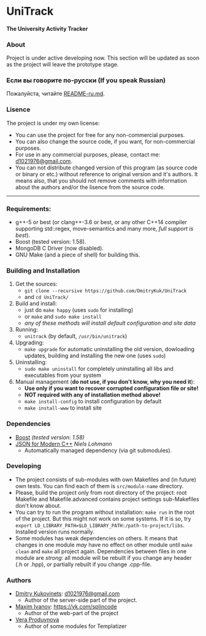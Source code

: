 # UniTrack
#### The University Activity Tracker


### About
Project is under active developing now. This section will be updated as soon as the project will leave the prototype stage.


### Если вы говорите по-русски (If you speak Russian)
Пожалуйста, читайте [README-ru.md](https://github.com/DmitryKuk/UniTrack/blob/master/README-ru.md).


### Lisence
The project is under my own license:

- You can use the project for free for any non-commercial purposes.
- You can also change the source code, if you want, for non-commercial purposes.
- For use in any commercial purposes, please, contact me: <d1021976@gmail.com>.
- You can not distribute changed version of this program (as source code or binary or etc.) without reference to original version and it's authors. It means also, that you should not remove comments with information about the authors and/or the lisence from the source code.

---


### Requirements:
- g++-5 or best (or clang++-3.6 or best, or any other C++14 compiler supporting std::regex, move-semantics and many more, *full support is best*).
- Boost (tested version: 1.58).
- MongoDB C Driver (now disabled).
- GNU Make (and a piece of shell) for building this.


### Building and Installation
1. Get the sources:
	- `git clone --recursive https://github.com/DmitryKuk/UniTrack`
	- and `cd UniTrack/`
2. Build and install:
	- just do `make happy` (uses `sudo` for installing)
	- or `make` and `sudo make install`
    - *any of these methods will install default configuration and site data*
3. Running:
	- `unitrack` (by default, `/usr/bin/unitrack`)
4. Upgrading:
	- `make upgrade` for automatic uninstalling the old version, dowloading updates, building and installing the new one (uses `sudo`)
5. Uninstalling:
	- `sudo make uninstall` for completely uninstalling all libs and executables from your system
6. Manual management (**do not use, if you don't know, why you need it**):
    - **Use only if you want to recover corrupted configuration file or site!**
    - **NOT required with any of installation method above!**
    - `make install-config` to install configuration by default
    - `make install-www` to install site


### Dependencies
- [Boost](http://www.boost.org/) *(tested version: 1.58)*
- [JSON for Modern C++](https://github.com/nlohmann/json) *Niels Lohmann*
    + Automatically managed dependency (via git submodules).


### Developing
- The project consists of sub-modules with own Makefiles and (in future) own tests. You can find each of them is `src/module-name` directory.
- Please, build the project only from root directory of the project: root Makefile and Makefile.advanced contains project settings sub-Makefiles don't know about.
- You can try to run the program without installation: `make run` in the root of the project. But this might not work on some systems. If it is so, try `export LD_LIBRARY_PATH=$LD_LIBRARY_PATH:/path-to-project/libs`. Installed version runs normally.
- Some modules has weak dependencies on others. It means that changes in one module *may* have no effect on other module until `make clean` and `make` all project again. Dependencies between files in one module are *strong*: all module will be rebuilt if you change any header (.h or .hpp), or partially rebuilt if you change .cpp-file.


### Authors
- [Dmitry Kukovinets](https://github.com/DmitryKuk): <d1021976@gmail.com>
    + Author of the server-side part of the project.
- [Maxim Ivanov](https://github.com/splincode): <https://vk.com/splincode>
    + Author of the web-part of the project
- [Vera Produvnova](https://github.com/VeraProd)
    + Author of some modules for Templatizer
